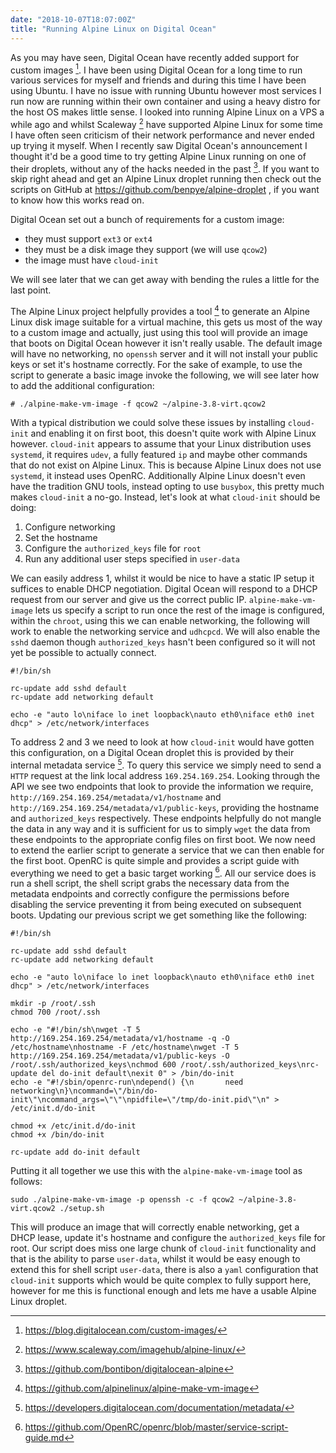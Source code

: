 ```yaml
---
date: "2018-10-07T18:07:00Z"
title: "Running Alpine Linux on Digital Ocean"
---
```


As you may have seen, Digital Ocean have recently added support for custom images [^1]. I have been using Digital Ocean for a long time to run various services for myself and friends and during this time I have been using Ubuntu. I have no issue with running Ubuntu however most services I run now are running within their own container and using a heavy distro for the host OS makes little sense. I looked into running Alpine Linux on a VPS a while ago and whilst Scaleway [^2] have supported Alpine Linux for some time I have often seen criticism of their network performance and never ended up trying it myself. When I recently saw Digital Ocean's announcement I thought it'd be a good time to try getting Alpine Linux running on one of their droplets, without any of the hacks needed in the past [^3]. If you want to skip right ahead and get an Alpine Linux droplet running then check out the scripts on GitHub at https://github.com/benpye/alpine-droplet , if you want to know how this works read on.

Digital Ocean set out a bunch of requirements for a custom image:
- they must support `ext3` or `ext4`
- they must be a disk image they support (we will use `qcow2`)
- the image must have `cloud-init`

We will see later that we can get away with bending the rules a little for the last point.

The Alpine Linux project helpfully provides a tool [^4] to generate an Alpine Linux disk image suitable for a virtual machine, this gets us most of the way to a custom image and actually, just using this tool will provide an image that boots on Digital Ocean however it isn't really usable. The default image will have no networking, no `openssh` server and it will not install your public keys or set it's hostname correctly. For the sake of example, to use the script to generate a basic image invoke the following, we will see later how to add the additional configuration:


```
# ./alpine-make-vm-image -f qcow2 ~/alpine-3.8-virt.qcow2
```

With a typical distribution we could solve these issues by installing `cloud-init` and enabling it on first boot, this doesn't quite work with Alpine Linux however. `cloud-init` appears to assume that your Linux distribution uses `systemd`, it requires `udev`, a fully featured `ip` and maybe other commands that do not exist on Alpine Linux. This is because Alpine Linux does not use `systemd`, it instead uses OpenRC. Additionally Alpine Linux doesn't even have the tradition GNU tools, instead opting to use `busybox`, this pretty much makes `cloud-init` a no-go. Instead, let's look at what `cloud-init` should be doing:

1. Configure networking
2. Set the hostname
3. Configure the `authorized_keys` file for `root`
4. Run any additional user steps specified in `user-data`

We can easily address 1, whilst it would be nice to have a static IP setup it suffices to enable DHCP negotiation. Digital Ocean will respond to a DHCP request from our server and give us the correct public IP. `alpine-make-vm-image` lets us specify a script to run once the rest of the image is configured, within the `chroot`, using this we can enable networking, the following will work to enable the networking service and `udhcpcd`. We will also enable the `sshd` daemon though `authorized_keys` hasn't been configured so it will not yet be possible to actually connect.

```
#!/bin/sh

rc-update add sshd default
rc-update add networking default

echo -e "auto lo\niface lo inet loopback\nauto eth0\niface eth0 inet dhcp" > /etc/network/interfaces
```

To address 2 and 3 we need to look at how `cloud-init` would have gotten this configuration, on a Digital Ocean droplet this is provided by their internal metadata service [^5]. To query this service we simply need to send a `HTTP` request at the link local address `169.254.169.254`. Looking through the API we see two endpoints that look to provide the information we require, `http://169.254.169.254/metadata/v1/hostname` and `http://169.254.169.254/metadata/v1/public-keys`, providing the hostname and `authorized_keys` respectively. These endpoints helpfully do not mangle the data in any way and it is sufficient for us to simply `wget` the data from these endpoints to the appropriate config files on first boot. We now need to extend the earlier script to generate a service that we can then enable for the first boot. OpenRC is quite simple and provides a script guide with everything we need to get a basic target working [^6]. All our service does is run a shell script, the shell script grabs the necessary data from the metadata endpoints and correctly configure the permissions before disabling the service preventing it from being executed on subsequent boots. Updating our previous script we get something like the following:

```
#!/bin/sh

rc-update add sshd default
rc-update add networking default

echo -e "auto lo\niface lo inet loopback\nauto eth0\niface eth0 inet dhcp" > /etc/network/interfaces

mkdir -p /root/.ssh
chmod 700 /root/.ssh

echo -e "#!/bin/sh\nwget -T 5 http://169.254.169.254/metadata/v1/hostname -q -O /etc/hostname\nhostname -F /etc/hostname\nwget -T 5 http://169.254.169.254/metadata/v1/public-keys -O /root/.ssh/authorized_keys\nchmod 600 /root/.ssh/authorized_keys\nrc-update del do-init default\nexit 0" > /bin/do-init
echo -e "#!/sbin/openrc-run\ndepend() {\n       need networking\n}\ncommand=\"/bin/do-init\"\ncommand_args=\"\"\npidfile=\"/tmp/do-init.pid\"\n" > /etc/init.d/do-init

chmod +x /etc/init.d/do-init
chmod +x /bin/do-init

rc-update add do-init default
```

Putting it all together we use this with the `alpine-make-vm-image` tool as follows:

```
sudo ./alpine-make-vm-image -p openssh -c -f qcow2 ~/alpine-3.8-virt.qcow2 ./setup.sh
```

This will produce an image that will correctly enable networking, get a DHCP lease, update it's hostname and configure the `authorized_keys` file for root. Our script does miss one large chunk of `cloud-init` functionality and that is the ability to parse `user-data`, whilst it would be easy enough to extend this for shell script `user-data`, there is also a `yaml` configuration that `cloud-init` supports which would be quite complex to fully support here, however for me this is functional enough and lets me have a usable Alpine Linux droplet.

[^1]: https://blog.digitalocean.com/custom-images/
[^2]: https://www.scaleway.com/imagehub/alpine-linux/
[^3]: https://github.com/bontibon/digitalocean-alpine
[^4]: https://github.com/alpinelinux/alpine-make-vm-image
[^5]: https://developers.digitalocean.com/documentation/metadata/
[^6]: https://github.com/OpenRC/openrc/blob/master/service-script-guide.md
